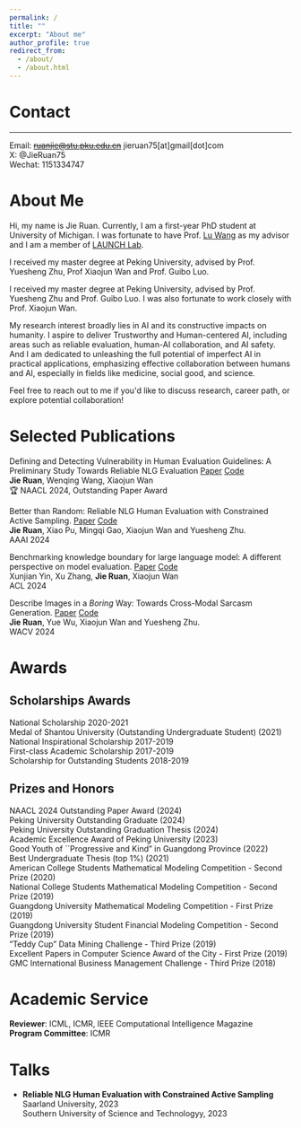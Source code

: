 ```yaml
---
permalink: /
title: ""
excerpt: "About me"
author_profile: true
redirect_from: 
  - /about/
  - /about.html
---
```


# Contact
-------
Email: ~~ruanjie@stu.pku.edu.cn~~ jieruan75[at]gmail[dot]com  
X: @JieRuan75  
Wechat: 1151334747  

# About Me

Hi, my name is Jie Ruan. Currently, I am a first-year PhD student at University of Michigan. I was fortunate to have Prof. [Lu Wang](https://web.eecs.umich.edu/~wangluxy/) as my advisor and I am a member of [LAUNCH Lab](https://launch.eecs.umich.edu/). 

I received my master degree at Peking University, advised by Prof. Yuesheng Zhu, Prof Xiaojun Wan and Prof. Guibo Luo.

I received my master degree at Peking University, advised by Prof. Yuesheng Zhu and Prof. Guibo Luo. I was also fortunate to work closely with Prof. Xiaojun Wan.

My research interest broadly lies in AI and its constructive impacts on humanity. I aspire to deliver Trustworthy and Human-centered AI, including areas such as reliable evaluation, human-AI collaboration, and AI safety. And I am dedicated to unleashing the full potential of imperfect AI in practical applications, emphasizing effective collaboration between humans and AI, especially in fields like medicine, social good, and science.

Feel free to reach out to me if you'd like to discuss research, career path, or explore potential collaboration!  

<!-- 

I am currently pursuing a master's degree at Peking University, focusing on natural language generation and evaluation. 

My research interest broadly lies in Artificial Intelligence (AI) and its constructive impacts on humanity. I aspire to deliver Trustworthy and Human-centered AI, including areas such as reliable evaluation, human-AI collaboration, and AI safety. And I am dedicated to unleashing the full potential of imperfect AI in practical applications, emphasizing effective collaboration between humans and AI, especially in fields like medicine, social good, and science.


If you are interested in collaboration, please reach out! I'm more than happy to chat about opportunities here!
-->
# Selected Publications
Defining and Detecting Vulnerability in Human Evaluation Guidelines: A Preliminary Study Towards Reliable NLG Evaluation [Paper](https://arxiv.org/pdf/2406.07935) [Code](https://github.com/EnablerRx/GuidelineVulnDetect)  
**Jie Ruan**, Wenqing Wang, Xiaojun Wan   
🏆 NAACL 2024, Outstanding Paper Award  


Better than Random: Reliable NLG Human Evaluation with Constrained Active Sampling. [Paper](https://arxiv.org/pdf/2406.07967v1) [Code](https://github.com/EnablerRx/CASF)  
**Jie Ruan**, Xiao Pu, Mingqi Gao, Xiaojun Wan and Yuesheng Zhu.   
AAAI 2024  



Benchmarking knowledge boundary for large language model: A different perspective on model evaluation. [Paper](https://arxiv.org/pdf/2402.11493) [Code](https://github.com/pkulcwmzx/knowledge_boundary)  
Xunjian Yin, Xu Zhang, **Jie Ruan**, Xiaojun Wan    
ACL 2024  


Describe Images in a *Boring* Way: Towards Cross-Modal Sarcasm Generation. [Paper](https://openaccess.thecvf.com/content/WACV2024/papers/Ruan_Describe_Images_in_a_Boring_Way_Towards_Cross-Modal_Sarcasm_Generation_WACV_2024_paper.pdf) [Code](https://github.com/EnablerRx/CMSG-EGRM)  
**Jie Ruan**, Yue Wu, Xiaojun Wan and Yuesheng Zhu.   
WACV 2024  


# Awards
## Scholarships Awards
National Scholarship 2020-2021  
Medal of Shantou University (Outstanding Undergraduate Student) (2021)  
National Inspirational Scholarship 2017-2019  
First-class Academic Scholarship 2017-2019  
Scholarship for Outstanding Students 2018-2019  

## Prizes and Honors
NAACL 2024 Outstanding Paper Award (2024)  
Peking University Outstanding Graduate (2024)  
Peking University Outstanding Graduation Thesis (2024)  
Academic Excellence Award of Peking University (2023)  
Good Youth of ``Progressive and Kind” in Guangdong Province (2022)  
Best Undergraduate Thesis (top 1%) (2021)  
American College Students Mathematical Modeling Competition - Second Prize (2020)  
National College Students Mathematical Modeling Competition - Second Prize (2019)  
Guangdong University Mathematical Modeling Competition - First Prize (2019)  
Guangdong University Student Financial Modeling Competition - Second Prize (2019)  
”Teddy Cup” Data Mining Challenge - Third Prize (2019)  
Excellent Papers in Computer Science Award of the City - First Prize (2019)  
GMC International Business Management Challenge - Third Prize (2018)   

# Academic Service
**Reviewer**: ICML, ICMR, IEEE Computational Intelligence Magazine  
**Program Committee**: ICMR  

# Talks
- **Reliable NLG Human Evaluation with Constrained Active Sampling**    
Saarland University, 2023    
Southern University of Science and Technologyy, 2023


